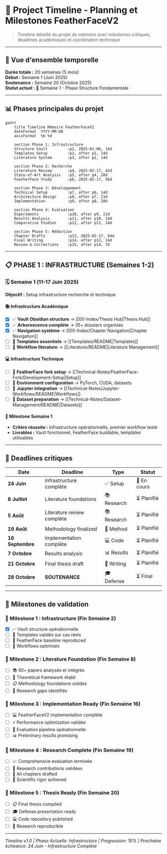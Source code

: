 # 📅 Project Timeline - Planning et Milestones FeatherFaceV2

> Timeline détaillé du projet de mémoire avec milestones critiques, deadlines académiques et coordination technique

---

## 🎯 Vue d'ensemble temporelle

**Durée totale :** 20 semaines (5 mois)  
**Début :** Semaine 1 (Juin 2025)  
**Soutenance :** Semaine 20 (Octobre 2025)  
**Statut actuel :** 🚀 Semaine 1 - Phase Structure Fondamentale

---

## 📊 Phases principales du projet

```mermaid
gantt
    title Timeline Mémoire FeatherFaceV2
    dateFormat  YYYY-MM-DD
    axisFormat  %b %d

    section Phase 1: Infrastructure
    Structure Vault         :p1, 2025-01-06, 14d
    Templates Setup         :p2, after p1, 14d
    Literature System       :p3, after p2, 14d

    section Phase 2: Recherche
    Literature Review       :p4, 2025-02-17, 42d
    State-of-Art Analysis   :p5, after p4, 28d
    FeatherFace Study       :p6, 2025-02-17, 56d

    section Phase 3: Développement
    Technical Setup         :p7, after p6, 14d
    Architecture Design     :p8, after p7, 21d
    Implementation          :p9, after p8, 28d

    section Phase 4: Évaluation
    Experiments             :p10, after p9, 21d
    Results Analysis        :p11, after p10, 14d
    Comparative Studies     :p12, after p11, 14d

    section Phase 5: Rédaction
    Chapter Drafts          :p13, 2025-02-17, 84d
    Final Writing           :p14, after p12, 14d
    Review & Corrections    :p15, after p14, 7d

```

---

## 📋 PHASE 1 : INFRASTRUCTURE (Semaines 1-2)

### 🗓️ Semaine 1 (11-17 Juin 2025)
**Objectif :** Setup infrastructure recherche et technique

#### 📚 Infrastructure Académique
- [x] ✅ **Vault Obsidian structure** → [[00-Index/Thesis Hub|Thesis Hub]]
- [x] ✅ **Arborescence complète** → 35+ dossiers organisés
- [x] ✅ **Navigation système** → [[00-Index/Chapter Navigation|Chapter Navigation]]
- [ ] 🔄 **Templates essentiels** → [[Templates/README|Templates]]
- [ ] 🔄 **Workflow literature** → [[Literature/README|Literature Management]]

#### 💻 Infrastructure Technique  
- [ ] 🔄 **FeatherFace fork setup** → [[Technical-Notes/FeatherFace-Fork/Development-Setup|Setup]]
- [ ] 🔄 **Environment configuration** → PyTorch, CUDA, datasets
- [ ] 🔄 **Jupyter integration** → [[Technical-Notes/Jupyter-Workflows/README|Workflows]]
- [ ] 🔄 **Dataset preparation** → [[Technical-Notes/Dataset-Management/README|Datasets]]

#### 🎯 Milestone Semaine 1
- **Critère réussite :** Infrastructure opérationnelle, premier workflow testé
- **Livrables :** Vault fonctionnel, FeatherFace buildable, templates utilisables

---

## 🚨 Deadlines critiques

| Date | Deadline | Type | Statut |
|------|----------|------|--------|
| **24 Juin** | Infrastructure complète | ✅ Setup | 🔄 En cours |
| **8 Juillet** | Literature foundations | 📚 Research | ⏳ Planifié |
| **5 Août** | Literature review complète | 📚 Research | ⏳ Planifié |
| **19 Août** | Methodology finalized | 🔬 Method | ⏳ Planifié |
| **16 Septembre** | Implementation complète | 💻 Code | ⏳ Planifié |
| **7 Octobre** | Results analysis | 📊 Results | ⏳ Planifié |
| **21 Octobre** | Final thesis draft | 📝 Writing | ⏳ Planifié |
| **28 Octobre** | **SOUTENANCE** | 🎓 Defense | ⏳ Final |

---

## 🎯 Milestones de validation

### 🏁 Milestone 1 : Infrastructure (Fin Semaine 2)
- [x] ✅ Vault structure opérationnelle
- [ ] 🔄 Templates validés sur cas réels  
- [ ] 🔄 FeatherFace baseline reproduced
- [ ] 🔄 Workflows optimisés

### 🏁 Milestone 2 : Literature Foundation (Fin Semaine 8)
- [ ] 📚 50+ papers analysés et intégrés
- [ ] 🔗 Theoretical framework établi
- [ ] 📋 Methodology foundations solides
- [ ] 🎯 Research gaps identifiés

### 🏁 Milestone 3 : Implementation Ready (Fin Semaine 16)  
- [ ] 💻 FeatherFaceV2 implementation complète
- [ ] ⚡ Performance optimization validée
- [ ] 🧪 Evaluation pipeline opérationnelle
- [ ] 📊 Preliminary results promising

### 🏁 Milestone 4 : Research Complete (Fin Semaine 19)
- [ ] 📈 Comprehensive evaluation terminée
- [ ] 🎯 Research contributions validées
- [ ] 📝 All chapters drafted
- [ ] 🔬 Scientific rigor achieved

### 🏁 Milestone 5 : Thesis Ready (Fin Semaine 20)
- [ ] 📋 Final thesis compiled
- [ ] 🎓 Defense presentation ready
- [ ] 💻 Code repository published
- [ ] 🚀 Research reproducible

---

*Timeline v1.0 | Phase Actuelle: Infrastructure | Progression: 15% | Prochaine échéance: 24 Juin - Infrastructure Complète*